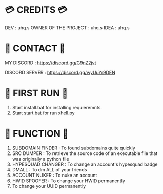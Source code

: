 # 💳  CREDITS 💳

DEV                  : uhq.s
OWNER OF THE PROJECT : uhq.s
IDEA                 : uhq.s


# 📱 CONTACT 📱

MY DISCORD : https://discord.gg/G9nZ2jvt

DISCORD SERVER : https://discord.gg/wyUuYr9DEN


# 🥇 FIRST RUN 🥇

1. Start install.bat for installing  requieremnts.
2. Start start.bat for run xhell.py



# 📖 FUNCTION 📖

1. SUBDOMAIN FINDER  : To found subdomains quite quickly
2. SRC DUMPER        : To retrieve the source code of an executable file that was originally a python file
3. HYPESQUAD CHANGER : To change an account's hypesquad badge
4. DMALL             : To dm ALL of your friends
5. ACCOUNT NUKER     : To nuke an account
6. HWID SPOOFER      : To change your HWID permanently
7. To change your UUID permanently



